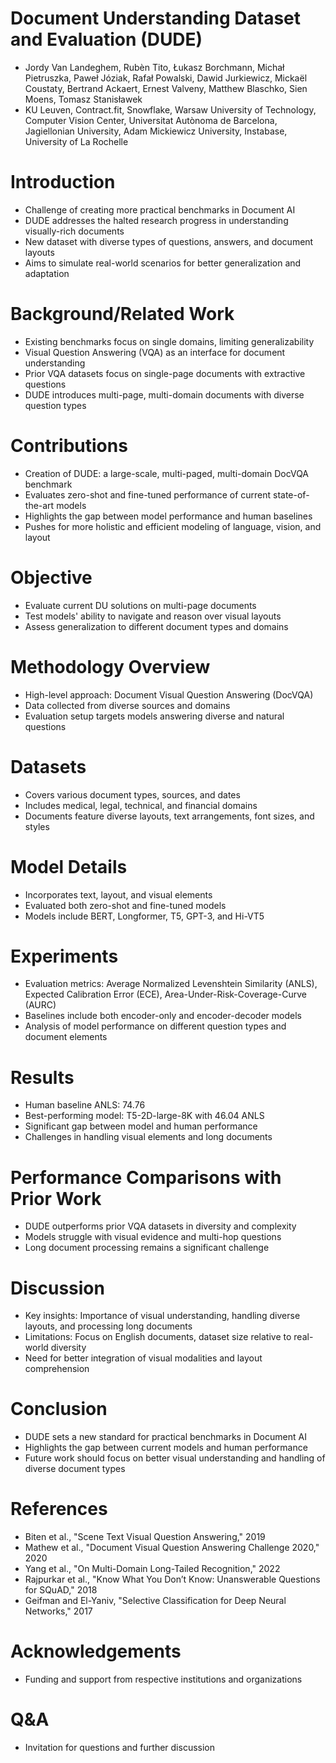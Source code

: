 # Document Understanding Dataset and Evaluation (DUDE)

- Jordy Van Landeghem, Rubèn Tito, Łukasz Borchmann, Michał Pietruszka, Paweł Józiak, Rafał Powalski, Dawid Jurkiewicz, Mickaël Coustaty, Bertrand Ackaert, Ernest Valveny, Matthew Blaschko, Sien Moens, Tomasz Stanisławek
- KU Leuven, Contract.fit, Snowflake, Warsaw University of Technology, Computer Vision Center, Universitat Autònoma de Barcelona, Jagiellonian University, Adam Mickiewicz University, Instabase, University of La Rochelle

# Introduction

- Challenge of creating more practical benchmarks in Document AI
- DUDE addresses the halted research progress in understanding visually-rich documents
- New dataset with diverse types of questions, answers, and document layouts
- Aims to simulate real-world scenarios for better generalization and adaptation

# Background/Related Work

- Existing benchmarks focus on single domains, limiting generalizability
- Visual Question Answering (VQA) as an interface for document understanding
- Prior VQA datasets focus on single-page documents with extractive questions
- DUDE introduces multi-page, multi-domain documents with diverse question types

# Contributions

- Creation of DUDE: a large-scale, multi-paged, multi-domain DocVQA benchmark
- Evaluates zero-shot and fine-tuned performance of current state-of-the-art models
- Highlights the gap between model performance and human baselines
- Pushes for more holistic and efficient modeling of language, vision, and layout

# Objective

- Evaluate current DU solutions on multi-page documents
- Test models' ability to navigate and reason over visual layouts
- Assess generalization to different document types and domains

# Methodology Overview

- High-level approach: Document Visual Question Answering (DocVQA)
- Data collected from diverse sources and domains
- Evaluation setup targets models answering diverse and natural questions

# Datasets

- Covers various document types, sources, and dates
- Includes medical, legal, technical, and financial domains
- Documents feature diverse layouts, text arrangements, font sizes, and styles

# Model Details

- Incorporates text, layout, and visual elements
- Evaluated both zero-shot and fine-tuned models
- Models include BERT, Longformer, T5, GPT-3, and Hi-VT5

# Experiments

- Evaluation metrics: Average Normalized Levenshtein Similarity (ANLS), Expected Calibration Error (ECE), Area-Under-Risk-Coverage-Curve (AURC)
- Baselines include both encoder-only and encoder-decoder models
- Analysis of model performance on different question types and document elements

# Results

- Human baseline ANLS: 74.76
- Best-performing model: T5-2D-large-8K with 46.04 ANLS
- Significant gap between model and human performance
- Challenges in handling visual elements and long documents

# Performance Comparisons with Prior Work

- DUDE outperforms prior VQA datasets in diversity and complexity
- Models struggle with visual evidence and multi-hop questions
- Long document processing remains a significant challenge

# Discussion

- Key insights: Importance of visual understanding, handling diverse layouts, and processing long documents
- Limitations: Focus on English documents, dataset size relative to real-world diversity
- Need for better integration of visual modalities and layout comprehension

# Conclusion

- DUDE sets a new standard for practical benchmarks in Document AI
- Highlights the gap between current models and human performance
- Future work should focus on better visual understanding and handling of diverse document types

# References

- Biten et al., "Scene Text Visual Question Answering," 2019
- Mathew et al., "Document Visual Question Answering Challenge 2020," 2020
- Yang et al., "On Multi-Domain Long-Tailed Recognition," 2022
- Rajpurkar et al., "Know What You Don’t Know: Unanswerable Questions for SQuAD," 2018
- Geifman and El-Yaniv, "Selective Classification for Deep Neural Networks," 2017

# Acknowledgements

- Funding and support from respective institutions and organizations

# Q&A

- Invitation for questions and further discussion
